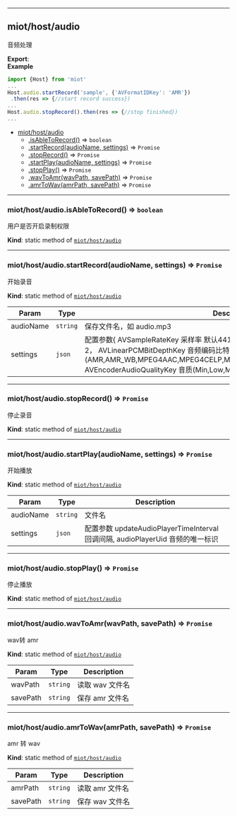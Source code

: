 <a name="module_miot/host/audio"></a>

---

## miot/host/audio
音频处理

**Export**:   
**Example**  
```js
import {Host} from 'miot'
...
Host.audio.startRecord('sample', {'AVFormatIDKey': 'AMR'})
 .then(res => {//start record success})
...
Host.audio.stopRecord().then(res => {//stop finished})
...
```

* [miot/host/audio](#module_miot/host/audio)
    * [.isAbleToRecord()](#module_miot/host/audio.isAbleToRecord) ⇒ <code>boolean</code>
    * [.startRecord(audioName, settings)](#module_miot/host/audio.startRecord) ⇒ <code>Promise</code>
    * [.stopRecord()](#module_miot/host/audio.stopRecord) ⇒ <code>Promise</code>
    * [.startPlay(audioName, settings)](#module_miot/host/audio.startPlay) ⇒ <code>Promise</code>
    * [.stopPlay()](#module_miot/host/audio.stopPlay) ⇒ <code>Promise</code>
    * [.wavToAmr(wavPath, savePath)](#module_miot/host/audio.wavToAmr) ⇒ <code>Promise</code>
    * [.amrToWav(amrPath, savePath)](#module_miot/host/audio.amrToWav) ⇒ <code>Promise</code>

<a name="module_miot/host/audio.isAbleToRecord"></a>

---

### miot/host/audio.isAbleToRecord() ⇒ <code>boolean</code>
用户是否开启录制权限

**Kind**: static method of [<code>miot/host/audio</code>](#module_miot/host/audio)  
<a name="module_miot/host/audio.startRecord"></a>

---

### miot/host/audio.startRecord(audioName, settings) ⇒ <code>Promise</code>
开始录音

**Kind**: static method of [<code>miot/host/audio</code>](#module_miot/host/audio)  

| Param | Type | Description |
| --- | --- | --- |
| audioName | <code>string</code> | 保存文件名，如 audio.mp3 |
| settings | <code>json</code> | 配置参数{ AVSampleRateKey 采样率 默认44100，                                AVNumberOfChannelsKey 声道，默认2，                                AVLinearPCMBitDepthKey 音频编码比特率 默认16,                                AVFormatIDKey 编码格式(AMR,AMR_WB,MPEG4AAC,MPEG4CELP,MPEG4HVXC,MPEG4TwinVQ,AC3,60958AC3),                                AVEncoderAudioQualityKey 音质(Min,Low,Medium,High,Max)                              } |

<a name="module_miot/host/audio.stopRecord"></a>

---

### miot/host/audio.stopRecord() ⇒ <code>Promise</code>
停止录音

**Kind**: static method of [<code>miot/host/audio</code>](#module_miot/host/audio)  
<a name="module_miot/host/audio.startPlay"></a>

---

### miot/host/audio.startPlay(audioName, settings) ⇒ <code>Promise</code>
开始播放

**Kind**: static method of [<code>miot/host/audio</code>](#module_miot/host/audio)  

| Param | Type | Description |
| --- | --- | --- |
| audioName | <code>string</code> | 文件名 |
| settings | <code>json</code> | 配置参数 updateAudioPlayerTimeInterval 回调间隔, audioPlayerUid 音频的唯一标识 |

<a name="module_miot/host/audio.stopPlay"></a>

---

### miot/host/audio.stopPlay() ⇒ <code>Promise</code>
停止播放

**Kind**: static method of [<code>miot/host/audio</code>](#module_miot/host/audio)  
<a name="module_miot/host/audio.wavToAmr"></a>

---

### miot/host/audio.wavToAmr(wavPath, savePath) ⇒ <code>Promise</code>
wav转 amr

**Kind**: static method of [<code>miot/host/audio</code>](#module_miot/host/audio)  

| Param | Type | Description |
| --- | --- | --- |
| wavPath | <code>string</code> | 读取 wav 文件名 |
| savePath | <code>string</code> | 保存 amr 文件名 |

<a name="module_miot/host/audio.amrToWav"></a>

---

### miot/host/audio.amrToWav(amrPath, savePath) ⇒ <code>Promise</code>
amr 转 wav

**Kind**: static method of [<code>miot/host/audio</code>](#module_miot/host/audio)  

| Param | Type | Description |
| --- | --- | --- |
| amrPath | <code>string</code> | 读取 amr 文件名 |
| savePath | <code>string</code> | 保存 wav 文件名 |

